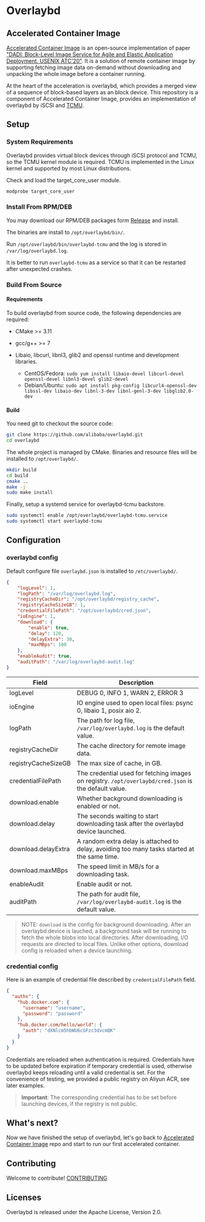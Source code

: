 # Overlaybd

## Accelerated Container Image

[Accelerated Container Image](https://github.com/alibaba/accelerated-container-image) is an open-source implementation of paper ["DADI: Block-Level Image Service for Agile and Elastic Application Deployment. USENIX ATC'20"](https://www.usenix.org/conference/atc20/presentation/li-huiba).
It is a solution of remote container image by supporting fetching image data on-demand without downloading and unpacking the whole image before a container running.

At the heart of the acceleration is overlaybd, which provides a merged view of a sequence of block-based layers as an block device.
This repository is a component of Accelerated Container Image, provides an implementation of overlaybd by iSCSI and [TCMU](https://www.kernel.org/doc/Documentation/target/tcmu-design.txt).

## Setup

### System Requirements

Overlaybd provides virtual block devices through iSCSI protocol and TCMU, so the TCMU kernel module is required. TCMU is implemented in the Linux kernel and supported by most Linux distributions.

Check and load the target_core_user module.

```bash
modprobe target_core_user
```

### Install From RPM/DEB

You may download our RPM/DEB packages form [Release](https://github.com/alibaba/overlaybd/releases) and install.

The binaries are install to `/opt/overlaybd/bin/`.

Run `/opt/overlaybd/bin/overlaybd-tcmu` and the log is stored in `/var/log/overlaybd.log`.

It is better to run `overlaybd-tcmu` as a service so that it can be restarted after unexpected crashes.

### Build From Source

#### Requirements

To build overlaybd from source code, the following dependencies are required:

* CMake >= 3.11

* gcc/g++ >= 7

* Libaio, libcurl, libnl3, glib2 and openssl runtime and development libraries.
  * CentOS/Fedora: `sudo yum install libaio-devel libcurl-devel openssl-devel libnl3-devel glib2-devel`
  * Debian/Ubuntu: `sudo apt install pkg-config libcurl4-openssl-dev libssl-dev libaio-dev libnl-3-dev libnl-genl-3-dev libglib2.0-dev`

#### Build

You need git to checkout the source code:

```bash
git clone https://github.com/alibaba/overlaybd.git
cd overlaybd
```

The whole project is managed by CMake. Binaries and resource files will be installed to `/opt/overlaybd/`.

```bash
mkdir build
cd build
cmake ..
make -j
sudo make install
```

Finally, setup a systemd service for overlaybd-tcmu backstore.

```bash
sudo systemctl enable /opt/overlaybd/overlaybd-tcmu.service
sudo systemctl start overlaybd-tcmu
```

## Configuration

### overlaybd config
Default configure file `overlaybd.json` is installed to `/etc/overlaybd/`.

```json
{
    "logLevel": 1,
    "logPath": "/var/log/overlaybd.log",
    "registryCacheDir": "/opt/overlaybd/registry_cache",
    "registryCacheSizeGB": 1,
    "credentialFilePath": "/opt/overlaybd/cred.json",
    "ioEngine": 1,
    "download": {
        "enable": true,
        "delay": 120,
        "delayExtra": 30,
        "maxMBps": 100
    },
    "enableAudit": true,
    "auditPath": "/var/log/overlaybd-audit.log"
}
```

| Field               | Description                                                                                           |
| ---                 | ---                                                                                                   |
| logLevel            | DEBUG 0, INFO  1, WARN  2, ERROR 3                                                                    |
| ioEngine            | IO engine used to open local files: psync 0, libaio 1, posix aio 2.                                   |
| logPath             | The path for log file, `/var/log/overlaybd.log` is the default value.                                 |
| registryCacheDir    | The cache directory for remote image data.                                                            |
| registryCacheSizeGB | The max size of cache, in GB.                                                                         |
| credentialFilePath  | The credential used for fetching images on registry. `/opt/overlaybd/cred.json` is the default value. |
| download.enable     | Whether background downloading is enabled or not.                                                     |
| download.delay      | The seconds waiting to start downloading task after the overlaybd device launched.                    |
| download.delayExtra | A random extra delay is attached to delay, avoiding too many tasks started at the same time.          |
| download.maxMBps    | The speed limit in MB/s for a downloading task.                                                       |
| enableAudit         | Enable audit or not.                                                                                  |
| auditPath           | The path for audit file, `/var/log/overlaybd-audit.log` is the default value.                         |

> NOTE: `download` is the config for background downloading. After an overlaybd device is lauched, a background task will be running to fetch the whole blobs into local directories. After downloading, I/O requests are directed to local files. Unlike other options, download config is reloaded when a device launching.

### credential config

Here is an example of credential file described by `credentialFilePath` field.

```json
{
  "auths": {
    "hub.docker.com": {
      "username": "username",
      "password": "password"
    },
    "hub.docker.com/hello/world": {
      "auth": "dXNlcm5hbWU6cGFzc3dvcmQK"
    }
  }
}
```

Credentials are reloaded when authentication is required.
Credentials have to be updated before expiration if temporary credential is used, otherwise overlaybd keeps reloading until a valid credential is set.
For the convenience of testing, we provided a public registry on Aliyun ACR, see later examples.

> **Important**: The corresponding credential has to be set before launching devices, if the registry is not public.

## What's next?

Now we have finished the setup of overlaybd, let's go back to [Accelerated Container Image](https://github.com/alibaba/accelerated-container-image) repo and start to run our first accelerated container.

## Contributing

Welcome to contribute! [CONTRIBUTING](CONTRIBUTING.md)

## Licenses

Overlaybd is released under the Apache License, Version 2.0.
